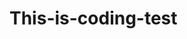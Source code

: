 # This-is-coding-test
     
  
   
 
   
    
      
        
            
               
             
   
              
           
         
         
     
  

